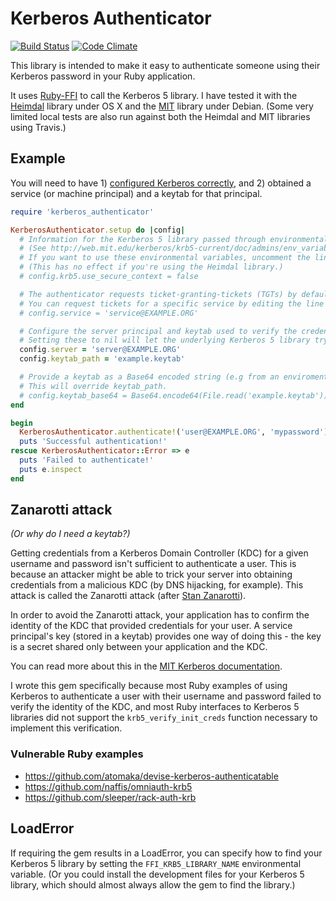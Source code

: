 # Kerberos Authenticator
[![Build Status](https://travis-ci.org/stupidpupil/kerberos_authenticator.svg?branch=master)](https://travis-ci.org/stupidpupil/kerberos_authenticator)
[![Code Climate](https://codeclimate.com/github/stupidpupil/kerberos_authenticator/badges/gpa.svg)](https://codeclimate.com/github/stupidpupil/kerberos_authenticator)

This library is intended to make it easy to authenticate someone using their Kerberos password in your Ruby application.

It uses [Ruby-FFI](https://github.com/ffi/ffi/) to call the Kerberos 5 library. I have tested it with the [Heimdal](https://www.h5l.org/) library under OS X and the [MIT](http://web.mit.edu/kerberos/krb5-1.14/doc/) library under Debian. (Some very limited local tests are also run against both the Heimdal and MIT libraries using Travis.)

## Example

You will need to have 1) [configured Kerberos correctly](http://web.mit.edu/kerberos/krb5-1.14/doc/admin/install_kdc.html#edit-kdc-configuration-files), and 2) obtained a service (or machine principal) and a keytab for that principal.

```ruby
require 'kerberos_authenticator'

KerberosAuthenticator.setup do |config|
  # Information for the Kerberos 5 library passed through environmental variables is ignored by default.
  # (See http://web.mit.edu/kerberos/krb5-current/doc/admins/env_variables.html)
  # If you want to use these environmental variables, uncomment the line below.
  # (This has no effect if you're using the Heimdal library.)
  # config.krb5.use_secure_context = false

  # The authenticator requests ticket-granting-tickets (TGTs) by default.
  # You can request tickets for a specific service by editing the line below.
  # config.service = 'service@EXAMPLE.ORG'

  # Configure the server principal and keytab used to verify the credentials received from the KDC.
  # Setting these to nil will let the underlying Kerberos 5 library try its own defaults.
  config.server = 'server@EXAMPLE.ORG'
  config.keytab_path = 'example.keytab'

  # Provide a keytab as a Base64 encoded string (e.g from an enviromental variable).
  # This will override keytab_path.
  # config.keytab_base64 = Base64.encode64(File.read('example.keytab'))
end

begin
  KerberosAuthenticator.authenticate!('user@EXAMPLE.ORG', 'mypassword')
  puts 'Successful authentication!'
rescue KerberosAuthenticator::Error => e
  puts 'Failed to authenticate!'
  puts e.inspect
end
```

## Zanarotti attack
*(Or why do I need a keytab?)*

Getting credentials from a Kerberos Domain Controller (KDC) for a given username and password isn't sufficient to authenticate a user. This is because an attacker might be able to trick your server into obtaining credentials from a malicious KDC (by DNS hijacking, for example). This attack is called the Zanarotti attack (after [Stan Zanarotti](http://www.mit.edu/people/srz/home.html)).

In order to avoid the Zanarotti attack, your application has to confirm the identity of the KDC that provided credentials for your user. A service principal's key (stored in a keytab) provides one way of doing this - the key is a secret shared only between your application and the KDC.

You can read more about this in the [MIT Kerberos documentation](http://web.mit.edu/kerberos/krb5-1.14/doc/appdev/init_creds.html). 

I wrote this gem specifically because most Ruby examples of using Kerberos to authenticate a user with their username and password failed to verify the identity of the KDC, and most Ruby interfaces to Kerberos 5 libraries did not support the `krb5_verify_init_creds` function necessary to implement this verification.

### Vulnerable Ruby examples
* https://github.com/atomaka/devise-kerberos-authenticatable
* https://github.com/naffis/omniauth-krb5
* https://github.com/sleeper/rack-auth-krb

## LoadError
If requiring the gem results in a LoadError, you can specify how to find your Kerberos 5 library by setting the `FFI_KRB5_LIBRARY_NAME` environmental variable. (Or you could install the development files for your Kerberos 5 library, which should almost always allow the gem to find the library.)
